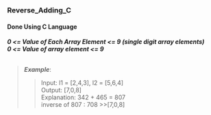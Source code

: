 ### Reverse_Adding_C 
#### Done Using C Language

***0 <= Value of Each Array Element <= 9 (single digit array elements)*** 
  <br> 
***0 <= Value of array element <= 9***
<br><br>
>***Example***: 
>>Input: l1 = [2,4,3], l2 = [5,6,4]
>>  <br>
>>Output: [7,0,8]
>>  <br>
>>Explanation: 342 + 465 = 807
>><br>
>>inverse of 807 : 708 >>[7,0,8]
